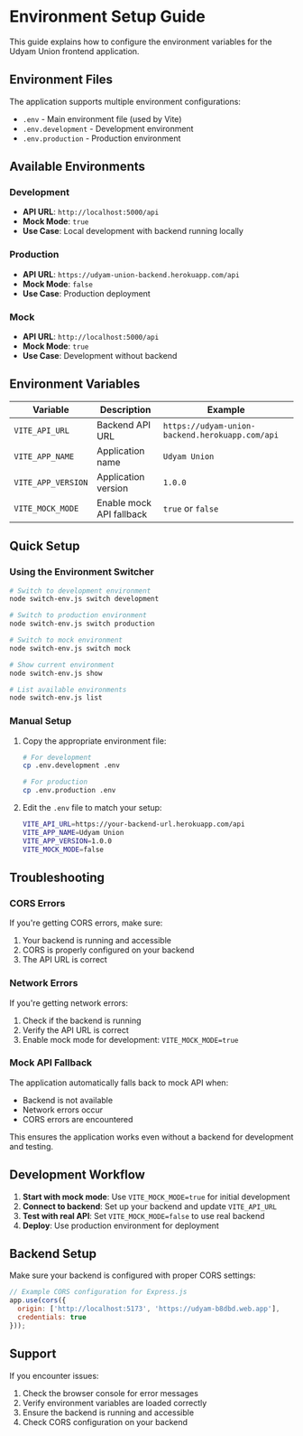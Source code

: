 # Environment Setup Guide

This guide explains how to configure the environment variables for the Udyam Union frontend application.

## Environment Files

The application supports multiple environment configurations:

- `.env` - Main environment file (used by Vite)
- `.env.development` - Development environment
- `.env.production` - Production environment

## Available Environments

### Development
- **API URL**: `http://localhost:5000/api`
- **Mock Mode**: `true`
- **Use Case**: Local development with backend running locally

### Production
- **API URL**: `https://udyam-union-backend.herokuapp.com/api`
- **Mock Mode**: `false`
- **Use Case**: Production deployment

### Mock
- **API URL**: `http://localhost:5000/api`
- **Mock Mode**: `true`
- **Use Case**: Development without backend

## Environment Variables

| Variable | Description | Example |
|----------|-------------|---------|
| `VITE_API_URL` | Backend API URL | `https://udyam-union-backend.herokuapp.com/api` |
| `VITE_APP_NAME` | Application name | `Udyam Union` |
| `VITE_APP_VERSION` | Application version | `1.0.0` |
| `VITE_MOCK_MODE` | Enable mock API fallback | `true` or `false` |

## Quick Setup

### Using the Environment Switcher

```bash
# Switch to development environment
node switch-env.js switch development

# Switch to production environment
node switch-env.js switch production

# Switch to mock environment
node switch-env.js switch mock

# Show current environment
node switch-env.js show

# List available environments
node switch-env.js list
```

### Manual Setup

1. Copy the appropriate environment file:
   ```bash
   # For development
   cp .env.development .env
   
   # For production
   cp .env.production .env
   ```

2. Edit the `.env` file to match your setup:
   ```bash
   VITE_API_URL=https://your-backend-url.herokuapp.com/api
   VITE_APP_NAME=Udyam Union
   VITE_APP_VERSION=1.0.0
   VITE_MOCK_MODE=false
   ```

## Troubleshooting

### CORS Errors
If you're getting CORS errors, make sure:
1. Your backend is running and accessible
2. CORS is properly configured on your backend
3. The API URL is correct

### Network Errors
If you're getting network errors:
1. Check if the backend is running
2. Verify the API URL is correct
3. Enable mock mode for development: `VITE_MOCK_MODE=true`

### Mock API Fallback
The application automatically falls back to mock API when:
- Backend is not available
- Network errors occur
- CORS errors are encountered

This ensures the application works even without a backend for development and testing.

## Development Workflow

1. **Start with mock mode**: Use `VITE_MOCK_MODE=true` for initial development
2. **Connect to backend**: Set up your backend and update `VITE_API_URL`
3. **Test with real API**: Set `VITE_MOCK_MODE=false` to use real backend
4. **Deploy**: Use production environment for deployment

## Backend Setup

Make sure your backend is configured with proper CORS settings:

```javascript
// Example CORS configuration for Express.js
app.use(cors({
  origin: ['http://localhost:5173', 'https://udyam-b8dbd.web.app'],
  credentials: true
}));
```

## Support

If you encounter issues:
1. Check the browser console for error messages
2. Verify environment variables are loaded correctly
3. Ensure the backend is running and accessible
4. Check CORS configuration on your backend
